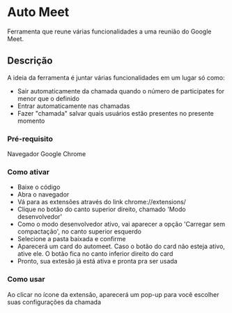 # Auto Meet
Ferramenta que reune várias funcionalidades a uma reunião do Google Meet.

## Descrição
A ideia da ferramenta é juntar várias funcionalidades em um lugar só como:
- Sair automaticamente da chamada quando o número de participates for menor que o definido
- Entrar automaticamente nas chamadas
- Fazer "chamada" salvar quais usuários estão presentes no presente momento

### Pré-requisito 
Navegador Google Chrome

### Como ativar
- Baixe o código
- Abra o navegador
- Vá para as extensões através do link chrome://extensions/
- Clique no botão do canto superior direito, chamado 'Modo desenvolvedor'
- Como o modo desenvolvedor ativo, vai aparecer a opção 'Carregar sem compactação', no canto superior esquerdo
- Selecione a pasta baixada e confirme
- Aparecerá um card do automeet. Caso o botão do card não esteja ativo, ative ele. O botão fica no canto inferior direito do card
- Pronto, sua extesão já está ativa e pronta pra ser usada

### Como usar
Ao clicar no ícone da extensão, aparecerá um pop-up para você escolher suas configurações da chamada
